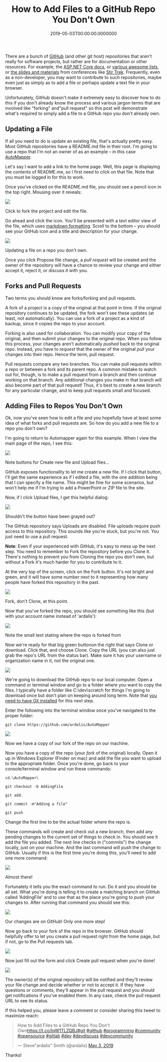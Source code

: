 ﻿---
title: How to Add Files to a GitHub Repo You Don't Own
date: "2019-05-03T00:00:00.0000000"
description: There are a bunch of GitHub (and other git host) repositories that aren't really for software projects, but rather are for documentation or other resources. For example, the ASP.NET Core docs, or various awesome lists, or the slides and materials from conferences like Stir Trek. Frequently, even as a non-developer, you may want to contribute to such repositories, maybe even just as simply as to add a file or perhaps update a text file in your browser.
featuredImage: /img/how-to-add-files-to-a-github-repo-you-dont-own-760x360.png
---

There are a bunch of [GitHub](https://github.com/) (and other git host) repositories that aren't really for software projects, but rather are for documentation or other resources. For example, the [ASP.NET Core docs](https://github.com/aspnet/AspNetCore.Docs), or [various awesome lists](https://github.com/heynickc/awesome-ddd), or [the slides and materials](https://github.com/stirtrek/2019AprilStirTrek) from conferences like [Stir Trek](https://stirtrek.com/). Frequently, even as a non-developer, you may want to contribute to such repositories, maybe even just as simply as to add a file or perhaps update a text file in your browser.

Unfortunately, GitHub doesn't make it extremely easy to discover how to do this if you don't already know the process and various jargon terms that are involved like "forking" and"pull request" so this post will demonstrate what's required to simply add a file to a GitHub repo you don't already own.

## Updating a File

If all you need to do is update an existing file, that's actually pretty easy. Most GitHub repositories have a README.md file in their root. I'm going to use a repo that I'm not an owner of as an example – in this case [AutoMapper](https://github.com/AutoMapper/AutoMapper).

Let's say I want to add a link to the home page. Well, this page is displaying the contents of README.me, so I first need to click on that file. Note that you must be logged in for this to work.

Once you've clicked on the README.md file, you should see a pencil icon in the top right. Mousing over it reveals:

![](/img/image-2.png)

Click to fork the project and edit the file.

Go ahead and click the icon. You'll be presented with a text editor view of the file, which uses [markdown formatting](https://github.com/adam-p/markdown-here/wiki/Markdown-Cheatsheet). Scroll to the bottom – you should see your GitHub icon and a title and description for your change.

![](/img/image-3.png)

Updating a file on a repo you don't own.

Once you click Propose file change, a *pull request* will be created and the owner of the repository will have a chance to review your change and either accept it, reject it, or discuss it with you.

## Forks and Pull Requests

Two terms you should know are forks/forking and pull requests.

A fork of a project is a copy of the original at that point in time. If the original repository continues to be updated, the fork won't see these updates (at least, not automatically). You can use a fork of a project as a kind of backup, since it copies the repo to your account.

Forking is also used for collaboration. You can modify your copy of the original, and then submit your changes to the original repo. When you follow this process, your changes aren't automatically *pushed* back to the original repo. Instead, you have to *request* that the owner of the original *pull* your changes into their repo. Hence the term, pull request.

Pull requests compare any two branches. You can make pull requests within a repo or between a fork and its parent repo. A common mistake to watch out for, though, is to make a pull request from a branch and then continue working on that branch. Any additional changes you make in that branch will also become part of that pull request! Thus, it's best to create a new branch for any particular change, and to keep pull requests small and focused.

## Adding Files to Repos You Don't Own

Ok, now you've seen how to edit a file and you hopefully have at least some idea of what forks and pull requests are. So how do you add a new file to a repo you don't own?

I'm going to return to Automapper again for this example. When I view the main page of the repo, I see this:

![](/img/autompper.png)

Note buttons for Create new file and Upload files…

GitHub exposes functionality to let me create a new file. If I click that button, I'll get the same experience as if I edited a file, with the one addition being that I can specify a file name. This might be fine for some scenarios, but won't help me if I'm trying to add a PowerPoint or ZIP file to the site.

Now, if I click Upload files, I get this helpful dialog:

![](/img/image-5.png)

Shouldn't the button have been grayed out?

The GitHub repository says Uploads are disabled. File uploads require push access to this repository. This sounds like you're stuck, but you're not. You just need to use a pull request.

**Note**: Even if your experienced with GitHub, it's easy to mess up the next step. You need to remember to Fork the repository before you Clone it. There's nothing to prevent you from Cloning the repo you don't own, but without a Fork it's much harder for you to contribute to it.

At the very top of the screen, click on the Fork button. It's not bright and green, and it will have some number next to it representing how many people have forked this repository in the past.

![](/img/image-8.png)

Fork, don't Clone, at this point.

Now that you've forked the repo, you should see something like this (but with your account name instead of 'ardalis'):

![](/img/image-9.png)

Note the small text stating where the repo is forked from

Now we're ready for that big green buttonon the right that says Clone or download. Click that, and choose Clone. Copy the URL (you can also just grab the repo's URL from the status bar). Make sure it has your username or organization name in it, not the original one.

![](/img/image-10.png)

We're going to download the GitHub repo to our local computer. Open a command or terminal window and go to a folder where you want to copy the files. I typically have a folder like C:\dev\scratch for things I'm going to download once but don't plan on keeping around long term. Note that [you need to have Git installed](https://git-scm.com/book/en/v2/Getting-Started-Installing-Git) for this next step.

Enter the following into the terminal window once you've navigated to the proper folder:

```
git clone https://github.com/ardalis/AutoMapper
```

![](/img/image-11.png)

Now we have a copy of our fork of the repo on our machine.

Now you have a copy of the repo (your *fork* of the original) locally. Open it up in Windows Explorer (Finder on mac) and add the file you want to upload to the appropriate folder. Once you're done, go back to your console/terminal window and run these commands:

```
cd.\AutoMapper\

git checkout -b AddingFile

git add.

git commit -m"Adding a file"

git push
```

Change the first line to be the actual folder where the repo is.

These commands will create and check out a new branch, then add any pending changes to the current set of things to check in. You should see it add the file you added. The next line checks in ("commits") the change locally, just on your machine. And the last command will push the change to GitHub. Usually if this is the first time you're doing this, you'll need to add one more command:

![](/img/image-12.png)

Almost there!

Fortunately it tells you the exact command to run. Do it and you should be all set. What you're doing is telling it to create a matching branch on GitHub called 'AddingFile' and to use that as the place you're going to push your changes to. After running that command you should see this:

![](/img/image-13.png)

Our changes are on GitHub! Only one more step!

Now go back to your fork of the repo in the browser. GitHub should helpfully offer to let you create a pull request right from the home page, but if not, go to the Pull requests tab.

![](/img/image-14.png)

Now just fill out the form and click Create pull request when you're done!

![](/img/image-15.png)

The owner(s) of the original repository will be notified and they'll review your file change and decide whether or not to accept it. If they have questions or comments, they'll appear in the pull request and you should get notifications if you've enabled them. In any case, check the pull request URL to see its status.

If this helped you, please leave a comment or consider sharing this tweet to maximize reach:

<blockquote class="twitter-tweet"><p lang="en" dir="ltr">How to Add Files to a GitHub Repo You Don't Own<a href="https://t.co/lqW1TLZQBJ">https://t.co/lqW1TLZQBJ</a><a href="https://twitter.com/hashtag/git?src=hash&amp;ref_src=twsrc%5Etfw">#git</a> <a href="https://twitter.com/hashtag/github?src=hash&amp;ref_src=twsrc%5Etfw">#github</a> <a href="https://twitter.com/hashtag/programming?src=hash&amp;ref_src=twsrc%5Etfw">#programming</a> <a href="https://twitter.com/hashtag/community?src=hash&amp;ref_src=twsrc%5Etfw">#community</a> <a href="https://twitter.com/hashtag/opensource?src=hash&amp;ref_src=twsrc%5Etfw">#opensource</a> <a href="https://twitter.com/hashtag/gitlab?src=hash&amp;ref_src=twsrc%5Etfw">#gitlab</a> <a href="https://twitter.com/hashtag/dev?src=hash&amp;ref_src=twsrc%5Etfw">#dev</a> <a href="https://twitter.com/hashtag/devdiscuss?src=hash&amp;ref_src=twsrc%5Etfw">#devdiscuss</a> <a href="https://twitter.com/hashtag/devcommunity?src=hash&amp;ref_src=twsrc%5Etfw">#devcommunity</a></p>— Steve"ardalis" Smith (@ardalis) <a href="https://twitter.com/ardalis/status/1124112679524810755?ref_src=twsrc%5Etfw">May 3, 2019</a></blockquote> <script src="https://platform.twitter.com/widgets.js" charset="utf-8" async></script>

Thanks!

